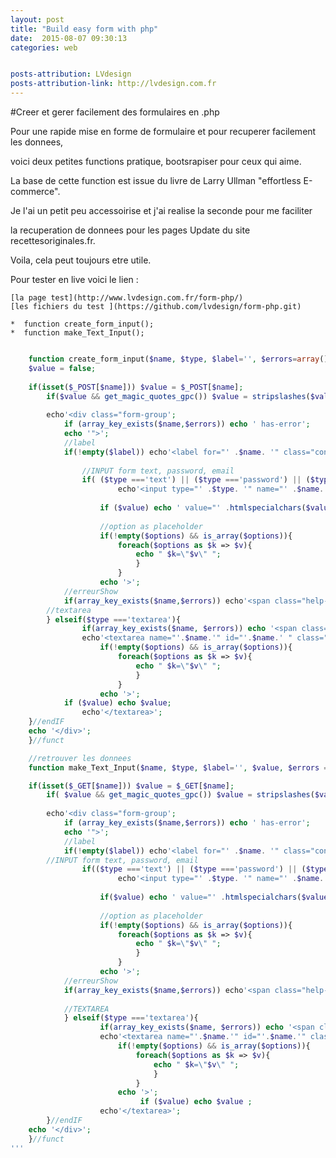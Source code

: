 ```yaml
---
layout: post
title: "Build easy form with php"
date:  2015-08-07 09:30:13
categories: web


posts-attribution: LVdesign
posts-attribution-link: http://lvdesign.com.fr
---
```



#Creer et gerer facilement des formulaires en .php

Pour une rapide mise en forme de formulaire et pour recuperer facilement les donnees, 

voici deux petites functions pratique, bootsrapiser pour ceux qui aime.

La base de cette function est issue du livre de Larry Ullman "effortless E-commerce". 

Je l'ai un petit peu accessoirise et j'ai realise la seconde pour me faciliter
 
la recuperation de donnees pour les pages Update du site recettesoriginales.fr.

Voila, cela peut toujours etre utile. 


Pour tester en live voici le lien :

    [la page test](http://www.lvdesign.com.fr/form-php/)
    [les fichiers du test ](https://github.com/lvdesign/form-php.git)

    *  function create_form_input();
    *  function make_Text_Input();

```php

    function create_form_input($name, $type, $label='', $errors=array(), $options=array() ){
	$value = false;
	
	if(isset($_POST[$name])) $value = $_POST[$name];
		if($value && get_magic_quotes_gpc()) $value = stripslashes($value);
		
		echo'<div class="form-group';
			if (array_key_exists($name,$errors)) echo ' has-error'; 
			echo '">';
			//label
			if(!empty($label)) echo'<label for="' .$name. '" class="control-label">' .$label. '</label>';
		
				//INPUT form text, password, email
				if( ($type ==='text') || ($type ==='password') || ($type ==='email')){
						echo'<input type="' .$type. '" name="' .$name. '" id="' .$name. '" class="form-control"';
					
					if ($value) echo ' value="' .htmlspecialchars($value). '"';
					
					//option as placeholder
					if(!empty($options) && is_array($options)){
						foreach($options as $k => $v){
							echo " $k=\"$v\" ";
							}
						}
					echo '>';
			//erreurShow
			if(array_key_exists($name,$errors)) echo'<span class="help-block">'.$errors[$name].'</span>';
		//textarea
		} elseif($type ==='textarea'){
				if(array_key_exists($name, $errors)) echo '<span class="help-block">' .$errors[$name]. '</span>';
				echo'<textarea name="'.$name.'" id="'.$name.' " class="form-control" required ';
					if(!empty($options) && is_array($options)){
						foreach($options as $k => $v){
							echo " $k=\"$v\" ";
							}
						}
					echo '>';
			if ($value) echo $value;
				echo'</textarea>';
	}//endIF
	echo '</div>';
    }//funct	

    //retrouver les donnees
    function make_Text_Input($name, $type, $label='', $value, $errors =array(), $options= array() ){

    if(isset($_GET[$name])) $value = $_GET[$name];
		if( $value && get_magic_quotes_gpc()) $value = stripslashes($value);
		
		echo'<div class="form-group';
			if (array_key_exists($name,$errors)) echo ' has-error'; 
			echo '">';
			//label
			if(!empty($label)) echo'<label for="' .$name. '" class="control-label">' .$label. '</label>';
		//INPUT form text, password, email
				if(($type ==='text') || ($type ==='password') || ($type==='email')){
						echo'<input type="' .$type. '" name="' .$name. '" id="' .$name. '" class="form-control"';
					
					if($value) echo ' value="' .htmlspecialchars($value). '"';
					
					//option as placeholder
					if(!empty($options) && is_array($options)){
						foreach($options as $k => $v){
							echo " $k=\"$v\" ";
							}
						}
					echo '>';
			//erreurShow
			if(array_key_exists($name,$errors)) echo'<span class="help-block">'.$errors[$name].'</span>';
		
			//TEXTAREA
			} elseif($type ==='textarea'){
					if(array_key_exists($name, $errors)) echo '<span class="help-block">' .$errors[$name]. '</span>';
					echo'<textarea name="'.$name.'" id="'.$name.'" class="form-control" ';
						if(!empty($options) && is_array($options)){
							foreach($options as $k => $v){
								echo " $k=\"$v\" ";
								}
							}
						echo '>';
							 if ($value) echo $value ;
					echo'</textarea>';									
		}//endIF
    echo '</div>';
    }//funct
'''

